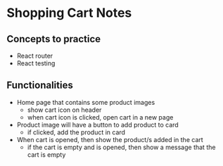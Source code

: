 # Shopping Cart Notes

## Concepts to practice

- React router
- React testing

## Functionalities

- Home page that contains some product images
  - show cart icon on header
  - when cart icon is clicked, open cart in a new page
- Product image will have a button to add product to card
  - if clicked, add the product in card
- When cart is opened, then show the product/s added in the cart
  - if the cart is empty and is opened, then show a message that the cart is empty

